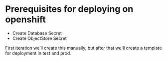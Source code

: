 # Prerequisites for deploying on openshift

* Create Database Secret
* Create ObjectStore Secret

First iteration we'll create this manually, but after that we'll create a template for deployment in test and prod.
